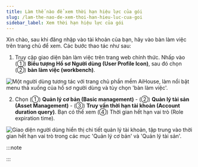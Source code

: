```yaml
---
title: Làm thế nào để xem thời hạn hiệu lực của gói
slug: /lam-the-nao-de-xem-thoi-han-hieu-luc-cua-goi
sidebar_label: Xem thời hạn hiệu lực của gói
---
```


Xin chào, sau khi đăng nhập vào tài khoản của bạn, hãy vào bàn làm việc trên trang chủ để xem. Các bước thao tác như sau:

1. Truy cập giao diện bàn làm việc trên trang web chính thức. Nhấp vào (①) **Biểu tượng Hồ sơ Người dùng (User Profile Icon)**, sau đó chọn (②) **bàn làm việc (workbench)**.

![Một người dùng tương tác với trang chủ phần mềm AiHouse, làm nổi bật menu thả xuống của hồ sơ người dùng và tùy chọn 'bàn làm việc'.](https://storage.googleapis.com/jegavn_kb/images/recmEZPz68kAnMH6J1751867764811)

2. Chọn (①) **Quản lý cơ bản (Basic management)** - (②) **Quản lý tài sản (Asset Management)** - (③) **Truy vấn thời hạn tài khoản (Account duration query)**. Bạn có thể xem (④) Thời gian hết hạn vai trò (Role expiration time).

![Giao diện người dùng hiển thị chi tiết quản lý tài khoản, tập trung vào thời gian hết hạn vai trò trong các mục 'Quản lý cơ bản' và 'Quản lý tài sản'.](https://storage.googleapis.com/jegavn_kb/images/recmEZPz68kAnMH6J1751867764817)

:::note

:::